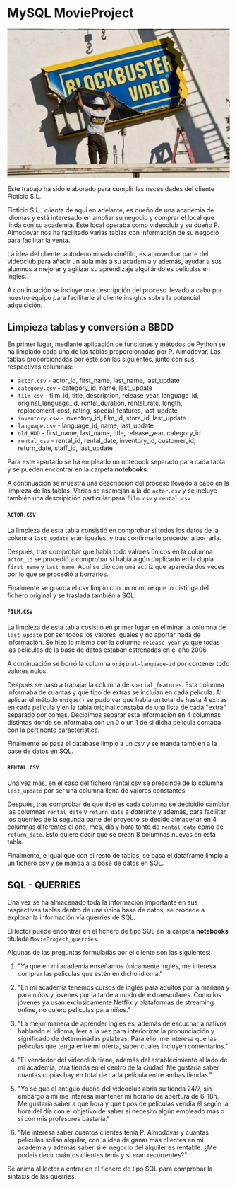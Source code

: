 # MySQL MovieProject

![Imagen blockbuster](./images/blockb.jpg)

Este trabajo ha sido elaborado para cumplir las necesidades del cliente Ficticio S.L.

Ficticio S.L., *cliente* de aquí en adelante, es dueño de una academia de idiomas y está interesado en ampliar su negocio y comprar el local que linda con su academia. Este local operaba como videoclub y su dueño P. Almodovar nos ha facilitado varias tablas con información de su negocio para facilitar la venta. 

La idea del cliente, autodenominado cinéfilo, es aprovechar parte del videoclub para añadir un aula más a su academia y además, ayudar a sus alumnos a mejorar y agilizar su aprendizaje alquilándoles películas en inglés.

A continuación se incluye una descripción del proceso llevado a cabo por nuestro equipo para facilitarle al cliente insights sobre la potencial adquisición.

## Limpieza tablas y conversión a BBDD

En primer lugar, mediante aplicación de funciones y métodos de Python se ha limpiado cada una de las tablas proporcionadas por P. Almodovar. Las tablas proporcionadas por este son las siguientes, junto con sus respectivas columnas:

* ``actor.csv`` - actor_id, first_name, last_name, last_update
* ``category.csv`` - category_id, name, last_update
* ``film.csv`` - film_id, title, description, release_year,	language_id, original_language_id, rental_duration,	rental_rate, length, replacement_cost, rating, special_features, last_update
* ``inventory.csv`` - inventory_id,	film_id, store_id, last_update
* ``language.csv`` - language_id, name, last_update
* ``old_HDD`` - first_name, last_name, title, release_year, category_id
* ``rental_csv`` - rental_id, rental_date, inventory_id, customer_id, return_date, staff_id, last_update

Para este apartado se ha empleado un notebook separado para cada tabla y se pueden encontrar en la carpeta **notebooks**.

A continuación se muestra una descripción del proceso llevado a cabo en la limpieza de las tablas. Varias se asemejan a la de `actor.csv` y se incluye también una descripición particular para `film.csv` y `rental.csv`

#### `ACTOR.CSV`
La limpieza de esta tabla consistió en comprobar si todos los datos de la columna ``last_update`` eran iguales, y tras confirmarlo proceder a borrarla.

Después, tras comprobar que había todo valores únicos en la columna ``actor_id`` se procedió a comprobar si había algún duplicado en la dupla `first_name` y `last_name`. Aquí se dio con una actriz que aparecía dos veces por lo que se procedió a borrarlos.

Finalmente se guarda el csv limpio con un nombre que lo distinga del fichero original y se traslada también a SQL.

#### `FILM.CSV`
La limpieza de esta tabla cosistió en primer lugar en eliminar la columna de ``last_update`` por ser todos los valores iguales y no aportar nada de información. Se hizo lo mismo con la columna `release_year` ya que todas las películas de la base de datos estaban estrenadas en el año 2006.

A continuación se borró la columna `original-language-id` por contener todo valores nulos.

Después se pasó a trabajar la columna de `special_features`. Esta columna informaba de cuantas y qué tipo de extras se incluían en cada película. Al aplicar el método `unique()` se pudo ver que había un total de hasta 4 extras en cada película y en la tabla original constaba de una lista de cada "extra" separado por comas. Decidimos separar esta información en 4 columnas distintas donde se informaba con un 0 o un 1 de si dicha película contaba con la pertinente característica. 

Finalmente se pasa el database limpio a un csv y se manda también a la base de datos en SQL.

#### `RENTAL.CSV`
Una vez más, en el caso del fichero rental.csv se prescinde de la columna `last_update` por ser una columna llena de valores constantes.

Después, tras comprobar de que tipo es cada columna se decicidió cambiar las columnas `rental_date` y `return_date` a *datetime* y además, para facilitar los querries de la segunda parte del proyecto se decide almacenar en 4 columnas diferentes el año, mes, día y hora tanto de `rental_date` como de `return_date`. Esto quiere decir que se crean 8 columnas nuevas en esta tabla. 

Finalmente, e igual que con el resto de tablas, se pasa el dataframe limpio a un fichero csv y se manda a la base de datos en SQL.

## SQL - QUERRIES
Una vez se ha almacenado toda la información importante en sus respectivas tablas dentro de una única base de datos, se procede a explorar la información vía querries de SQL.

El lector puede encontrar en el fichero de tipo SQL en la carpeta **notebooks** titulada `MovieProject_querries`.

Algunas de las preguntas formuladas por el cliente son las siguientes:

1. "Ya que en mi academia enseñamos únicamente inglés, me interesa comprar las películas que estén en dicho idioma."

2.  "En mi academia tenemos cursos de inglés para adultos por la mañana y para niños y jovenes por la tarde a modo de extraescolares. Como los jóvenes ya usan exclusicamente Netflix y plataformas de streaming online, no quiero películas para niños."

3.  "La mejor manera de aprender inglés es, además de escuchar a nativos hablando el idioma, leer a la vez para interiorizar la pronunciación y significado de determinadas palabras. Para ello, me interesa que las películas que tenga entre mi oferta, saber cuales incluyen comentarios."

4.  "El vendedor del videoclub tiene, además del establecimiento al lado de mi academia, otra tienda en el centro de la ciudad. Me gustaría saber cuantas copias hay en total de cada película entre ambas tiendas."

5.  "Yo sé que el antiguo dueño del videoclub abría su tienda 24/7, sin embargo a mi me interesa mantener mi horario de apertura de 6-18h. Me gustaria saber a qué hora y que tipos de películas vendía él según la hora del día con el objetivo de saber si necesito algún empleado más o si con mis profesores bastaría."

6.  "Me interesa saber cuantos clientes tenía P. Almodovar y cuantas películas solían alquilar, con la idea de ganar más clientes en mi academia y además saber si el negocio del alquiler es rentable. ¿Me podeis decir cuántos clientes tenía y si eran recurrentes?"

Se anima al lector a entrar en el fichero de tipo SQL para comprobar la sintaxis de las querries.
